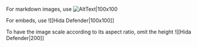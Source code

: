 
For markdown images, use ![AltText|100x100](https://image.shutterstock.com/image-vector/ui-image-placeholder-wireframes-apps-260nw-1037719204.jpg)

For embeds, use ![[Hida Defender|100x100]]

To have the image scale according to its aspect ratio, omit the height ![[Hida Defender|200]]

